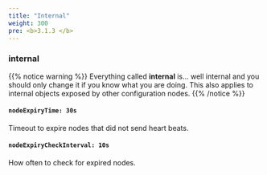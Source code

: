 ```yaml
---
title: "Internal"
weight: 300
pre: <b>3.1.3 </b>
---
```


### internal

{{% notice warning %}}
Everything called **internal** is... well internal and you should only change it if you know what you are doing. This also applies to internal objects exposed by other configuration nodes.
{{% /notice %}}

#### `nodeExpiryTime: 30s`

Timeout to expire nodes that did not send heart beats.

#### `nodeExpiryCheckInterval: 10s`

How often to check for expired nodes.